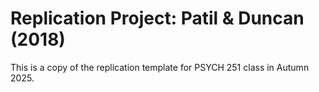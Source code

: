 # Replication Project: Patil & Duncan (2018)

This is a copy of the replication template for PSYCH 251 class in Autumn 2025. 
